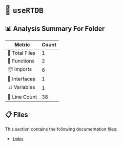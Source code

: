 # 📁 `useRTDB`

## 📊 Analysis Summary For Folder

| Metric | Count |
|--------|-------|
| 📁 Total Files | 1 |
| 🔧 Functions | 2 |
| 📦 Imports | 6 |
| 📐 Interfaces | 1 |
| 📊 Variables | 1 |
| 🔢 Line Count | 38 |


## 📋 Files

This section contains the following documentation files:

- [`index`](./index.md)